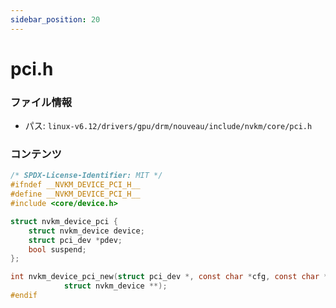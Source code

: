 ```yaml
---
sidebar_position: 20
---
```

# pci.h

### ファイル情報

- パス: `linux-v6.12/drivers/gpu/drm/nouveau/include/nvkm/core/pci.h`

### コンテンツ

```h
/* SPDX-License-Identifier: MIT */
#ifndef __NVKM_DEVICE_PCI_H__
#define __NVKM_DEVICE_PCI_H__
#include <core/device.h>

struct nvkm_device_pci {
	struct nvkm_device device;
	struct pci_dev *pdev;
	bool suspend;
};

int nvkm_device_pci_new(struct pci_dev *, const char *cfg, const char *dbg,
			struct nvkm_device **);
#endif

```

